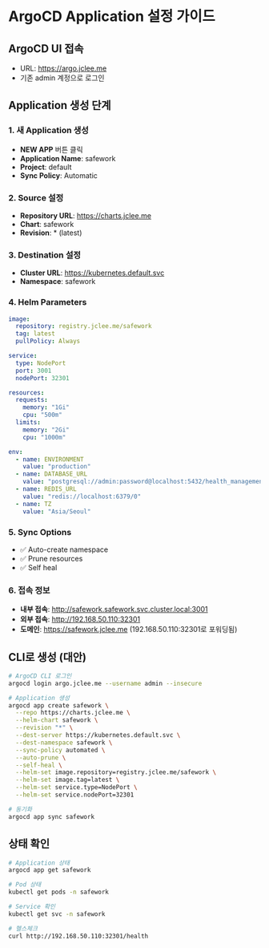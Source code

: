 # ArgoCD Application 설정 가이드

## ArgoCD UI 접속
- URL: https://argo.jclee.me
- 기존 admin 계정으로 로그인

## Application 생성 단계

### 1. 새 Application 생성
- **NEW APP** 버튼 클릭
- **Application Name**: safework
- **Project**: default
- **Sync Policy**: Automatic

### 2. Source 설정
- **Repository URL**: https://charts.jclee.me
- **Chart**: safework
- **Revision**: * (latest)

### 3. Destination 설정
- **Cluster URL**: https://kubernetes.default.svc
- **Namespace**: safework

### 4. Helm Parameters
```yaml
image:
  repository: registry.jclee.me/safework
  tag: latest
  pullPolicy: Always

service:
  type: NodePort
  port: 3001
  nodePort: 32301

resources:
  requests:
    memory: "1Gi"
    cpu: "500m"
  limits:
    memory: "2Gi"
    cpu: "1000m"

env:
  - name: ENVIRONMENT
    value: "production"
  - name: DATABASE_URL
    value: "postgresql://admin:password@localhost:5432/health_management"
  - name: REDIS_URL
    value: "redis://localhost:6379/0"
  - name: TZ
    value: "Asia/Seoul"
```

### 5. Sync Options
- ✅ Auto-create namespace
- ✅ Prune resources
- ✅ Self heal

### 6. 접속 정보
- **내부 접속**: http://safework.safework.svc.cluster.local:3001
- **외부 접속**: http://192.168.50.110:32301
- **도메인**: https://safework.jclee.me (192.168.50.110:32301로 포워딩됨)

## CLI로 생성 (대안)
```bash
# ArgoCD CLI 로그인
argocd login argo.jclee.me --username admin --insecure

# Application 생성
argocd app create safework \
  --repo https://charts.jclee.me \
  --helm-chart safework \
  --revision "*" \
  --dest-server https://kubernetes.default.svc \
  --dest-namespace safework \
  --sync-policy automated \
  --auto-prune \
  --self-heal \
  --helm-set image.repository=registry.jclee.me/safework \
  --helm-set image.tag=latest \
  --helm-set service.type=NodePort \
  --helm-set service.nodePort=32301

# 동기화
argocd app sync safework
```

## 상태 확인
```bash
# Application 상태
argocd app get safework

# Pod 상태
kubectl get pods -n safework

# Service 확인
kubectl get svc -n safework

# 헬스체크
curl http://192.168.50.110:32301/health
```